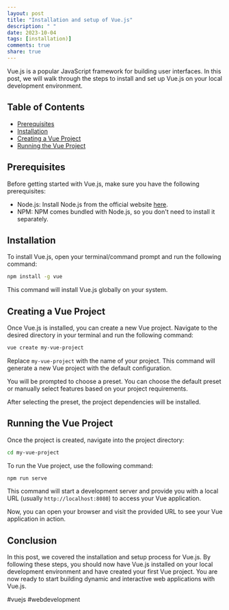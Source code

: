 ```yaml
---
layout: post
title: "Installation and setup of Vue.js"
description: " "
date: 2023-10-04
tags: [installation)]
comments: true
share: true
---
```


Vue.js is a popular JavaScript framework for building user interfaces. In this post, we will walk through the steps to install and set up Vue.js on your local development environment.

## Table of Contents
- [Prerequisites](#prerequisites)
- [Installation](#installation)
- [Creating a Vue Project](#creating-a-vue-project)
- [Running the Vue Project](#running-the-vue-project)

## Prerequisites
Before getting started with Vue.js, make sure you have the following prerequisites:

- Node.js: Install Node.js from the official website [here](https://nodejs.org).
- NPM: NPM comes bundled with Node.js, so you don't need to install it separately.

## Installation
To install Vue.js, open your terminal/command prompt and run the following command:

```bash
npm install -g vue
```

This command will install Vue.js globally on your system.

## Creating a Vue Project
Once Vue.js is installed, you can create a new Vue project. Navigate to the desired directory in your terminal and run the following command:

```bash
vue create my-vue-project
```

Replace `my-vue-project` with the name of your project. This command will generate a new Vue project with the default configuration.

You will be prompted to choose a preset. You can choose the default preset or manually select features based on your project requirements.

After selecting the preset, the project dependencies will be installed.

## Running the Vue Project
Once the project is created, navigate into the project directory:

```bash
cd my-vue-project
```

To run the Vue project, use the following command:

```bash
npm run serve
```

This command will start a development server and provide you with a local URL (usually `http://localhost:8080`) to access your Vue application.

Now, you can open your browser and visit the provided URL to see your Vue application in action.

## Conclusion
In this post, we covered the installation and setup process for Vue.js. By following these steps, you should now have Vue.js installed on your local development environment and have created your first Vue project. You are now ready to start building dynamic and interactive web applications with Vue.js.

#vuejs #webdevelopment